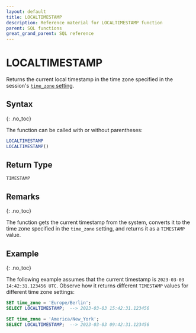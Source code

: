 ```yaml
---
layout: default
title: LOCALTIMESTAMP
description: Reference material for LOCALTIMESTAMP function
parent: SQL functions
great_grand_parent: SQL reference
---
```


# LOCALTIMESTAMP

Returns the current local timestamp in the time zone specified in the session's [`time_zone` setting](../../../Reference/system-settings.md#set-time-zone).

## Syntax
{: .no_toc}

The function can be called with or without parentheses:

```sql
LOCALTIMESTAMP
LOCALTIMESTAMP()
```

## Return Type

`TIMESTAMP`

## Remarks
{: .no_toc}

The function gets the current timestamp from the system, converts it to the time zone specified in the `time_zone` setting, and returns it as a `TIMESTAMP` value.

## Example
{: .no_toc}

The following example assumes that the current timestamp is `2023-03-03 14:42:31.123456 UTC`.
Observe how it returns different `TIMESTAMP` values for different time zone settings:

```sql
SET time_zone = 'Europe/Berlin';
SELECT LOCALTIMESTAMP;  --> 2023-03-03 15:42:31.123456

SET time_zone = 'America/New_York';
SELECT LOCALTIMESTAMP;  --> 2023-03-03 09:42:31.123456
```
